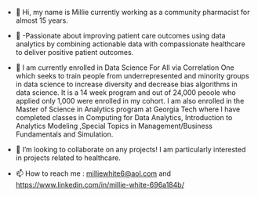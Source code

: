 - 👋 Hi, my name is Millie currently working as a community pharmacist for almost 15 years.


- 👀 -Passionate about improving patient care outcomes using data analytics by combining actionable data with 
      compassionate healthcare to deliver positive patient outcomes.

- 🌱 I am currently enrolled in Data Science For All via Correlation One which seeks to train people from underrepresented 
      and minority groups in data science to increase diversity and decrease bias algorithms in data science.
      It is a 14 week program and out of 24,000 peoole who applied only 1,000 were enrolled in my cohort.
      I am also enrolled in the Master of Science in Analytics program at Georgia Tech where I have completed classes in 
      Computing for Data Analytics, Introduction to Analytics Modeling ,Special Topics in Management/Business Fundamentals and Simulation.

- 💞️ I’m looking to collaborate on any projects! I am particularly interested in projects related to healthcare. 

- 📫 How to reach me : milliewhite6@aol.com  and https://www.linkedin.com/in/millie-white-696a184b/

<!---
milliewhite/milliewhite is a ✨ special ✨ repository because its `README.md` (this file) appears on your GitHub profile.
You can click the Preview link to take a look at your changes.
--->
